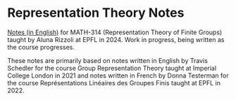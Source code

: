 # Representation Theory Notes
[Notes (in English)](https://github.com/thefundamentaltheor3m/RepTheoryEPFL/blob/main/TeX_Outputs/main.pdf) for MATH-314 (Representation Theory of Finite Groups) taught by Aluna Rizzoli at EPFL in 2024. Work in progress, being written as the course progresses.

These notes are primarily based on notes written in English by Travis Schedler for the course Group Representation Theory taught at Imperial College London in 2021 and notes written in French by Donna Testerman for the course Représentations Linéaires des Groupes Finis taught at EPFL in 2022.
